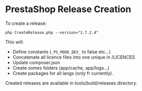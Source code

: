 # PrestaShop Release Creation

To create a release:

```
php CreateRelease.php --version="1.7.2.4"
```
This will:
            
* Define constants (`_PS_MODE_DEV_` to false etc...)
* Concatenate all licence files into one unique in /LICENCES
* Update composer.json
* Create somes folders (app/cache, app/logs...)
* Create packages for all langs (only fr currently).

Created releases are available in tools/build/releases directory.